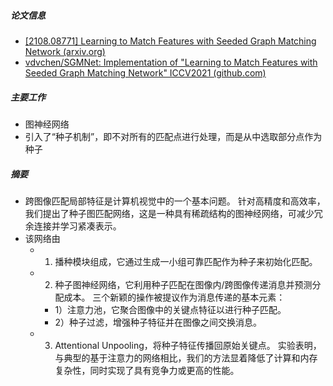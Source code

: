 ##### 论文信息
- [[2108.08771] Learning to Match Features with Seeded Graph Matching Network (arxiv.org)](https://arxiv.org/abs/2108.08771)
- [vdvchen/SGMNet: Implementation of "Learning to Match Features with Seeded Graph Matching Network" ICCV2021 (github.com)](https://github.com/vdvchen/SGMNet?utm_source=catalyzex.com)
##### 主要工作
- 图神经网络
- 引入了“种子机制”，即不对所有的匹配点进行处理，而是从中选取部分点作为种子

##### 摘要
- 跨图像匹配局部特征是计算机视觉中的一个基本问题。 针对高精度和高效率，我们提出了种子图匹配网络，这是一种具有稀疏结构的图神经网络，可减少冗余连接并学习紧凑表示。
-  该网络由 
	- 1) 播种模块组成，它通过生成一小组可靠匹配作为种子来初始化匹配。 
	- 2) 种子图神经网络，它利用种子匹配在图像内/跨图像传递消息并预测分配成本。 三个新颖的操作被提议作为消息传递的基本元素：
		- 1）注意力池，它聚合图像中的关键点特征以进行种子匹配。
		-  2）种子过滤，增强种子特征并在图像之间交换消息。 
	- 3) Attentional Unpooling，将种子特征传播回原始关键点。 实验表明，与典型的基于注意力的网络相比，我们的方法显着降低了计算和内存复杂性，同时实现了具有竞争力或更高的性能。